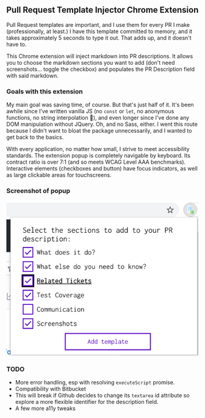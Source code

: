 ## Pull Request Template Injector Chrome Extension
Pull Request templates are important, and I use them for every PR I make (professionally, at least.) I have this template committed to memory, and it takes approximately 5 seconds to type it out. That adds up, and it doesn't have to.

This Chrome extension will inject markdown into PR descriptions. It allows you to choose the markdown sections you want to add (don't need screenshots... toggle the checkbox) and populates the PR Description field with said markdown.

### Goals with this extension
My main goal was saving time, of course. But that's just half of it. It's been awhile since I've written vanilla JS (no `const` or `let`, no anonymous functions, no string interpolation :see_no_evil:), and even longer since I've done any DOM manipulation without JQuery. Oh, and no Sass, either. I went this route because I didn't want to bloat the package unnecessarily, and I wanted to get back to the basics.

With every application, no matter how small, I strive to meet accessibility standards. The extension popup is completely navigable by keyboard. Its contract ratio is over 7:1 (and so meets WCAG Level AAA benchmarks). Interactive elements (checkboxes and button) have focus indicators, as well as large clickable areas for touchscreens.

### Screenshot of popup
![](capture.png)

### TODO
* More error handling, esp with resolving `executeScript` promise.
* Compatibility with Bitbucket
* This will break if Github decides to change its `textarea` id attribute so explore a more flexible identifier for the description field.
* A few more a11y tweaks



